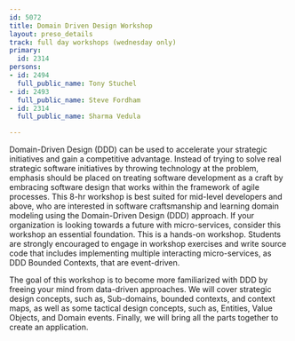 ```yaml
---
id: 5072
title: Domain Driven Design Workshop
layout: preso_details
track: full day workshops (wednesday only)
primary:
  id: 2314
persons:
- id: 2494
  full_public_name: Tony Stuchel
- id: 2493
  full_public_name: Steve Fordham
- id: 2314
  full_public_name: Sharma Vedula

---
```

Domain-Driven Design (DDD) can be used to accelerate your strategic initiatives and gain a competitive advantage. Instead of trying to solve real strategic software initiatives by throwing technology at the problem, emphasis should be placed on treating software development as a craft by embracing software design that works within the framework of agile processes. This 8-hr workshop is best suited for mid-level developers and above, who are interested in software craftsmanship and learning domain modeling using the Domain-Driven Design (DDD) approach. If your organization is looking towards a future with micro-services, consider this workshop an essential foundation. This is a hands-on workshop. Students are strongly encouraged to engage in workshop exercises and write source code that includes implementing multiple interacting micro-services, as DDD Bounded Contexts, that are event-driven.
 
  The goal of this workshop is to become more familiarized with DDD by freeing your mind from data-driven approaches. We will cover strategic design concepts, such as, Sub-domains, bounded contexts, and context maps, as well as some tactical design concepts, such as, Entities, Value Objects, and Domain events.  Finally, we will bring all the parts together to create an application.
